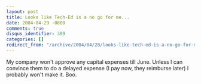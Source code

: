 ```yaml
---
layout: post
title: Looks like Tech-Ed is a no go for me...
date: 2004-04-29 -0800
comments: true
disqus_identifier: 389
categories: []
redirect_from: "/archive/2004/04/28/looks-like-tech-ed-is-a-no-go-for-me.aspx/"
---
```


My company won't approve any capital expenses till June. Unless I can
convince them to do a delayed expense (I pay now, they reimburse later)
I probably won't make it. Boo.

